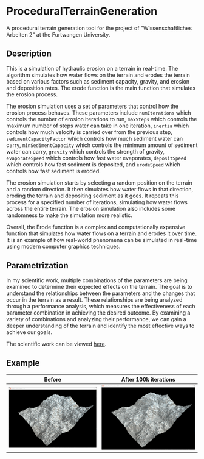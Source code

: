 # ProceduralTerrainGeneration

A procedural terrain generation tool for the project of "Wissenschaftliches Arbeiten 2" at the Furtwangen University.

## Description

This is a simulation of hydraulic erosion on a terrain in real-time. The algorithm simulates how water flows on the terrain and erodes the terrain based on various factors such as sediment capacity, gravity, and erosion and deposition rates. The erode function is the main function that simulates the erosion process.

The erosion simulation uses a set of parameters that control how the erosion process behaves. These parameters include ```numIterations``` which controls the number of erosion iterations to run, ```maxSteps``` which controls the maximum number of steps water can take in one iteration, ```inertia``` which controls how much velocity is carried over from the previous step, ```sedimentCapacityFactor``` which controls how much sediment water can carry, ```minSedimentCapacity``` which controls the minimum amount of sediment water can carry, ```gravity``` which controls the strength of gravity, ```evaporateSpeed``` which controls how fast water evaporates, ```depositSpeed``` which controls how fast sediment is deposited, and ```erodeSpeed``` which controls how fast sediment is eroded.

The erosion simulation starts by selecting a random position on the terrain and a random direction. It then simulates how water flows in that direction, eroding the terrain and depositing sediment as it goes. It repeats this process for a specified number of iterations, simulating how water flows across the entire terrain. The erosion simulation also includes some randomness to make the simulation more realistic.

Overall, the Erode function is a complex and computationally expensive function that simulates how water flows on a terrain and erodes it over time. It is an example of how real-world phenomena can be simulated in real-time using modern computer graphics techniques.

## Parametrization

In my scientific work, multiple combinations of the parameters are being examined to determine their expected effects on the terrain. The goal is to understand the relationships between the parameters and the changes that occur in the terrain as a result. These relationships are being analyzed through a performance analysis, which measures the effectiveness of each parameter combination in achieving the desired outcome. By examining a variety of combinations and analyzing their performance, we can gain a deeper understanding of the terrain and identify the most effective ways to achieve our goals.

The scientific work can be viewed [here](https://cloud.steinba.de/s/RsNBWzfYmRCrqGk).

## Example

|         Before         |  After 100k iterations |
|------------------------|------------------------|
|<img src="https://github.com/LeonSteinbach/ProceduralTerrainGeneration/blob/main/screenshots/erosion_1.png">| <img src="https://github.com/LeonSteinbach/ProceduralTerrainGeneration/blob/main/screenshots/erosion_2.png"> |
